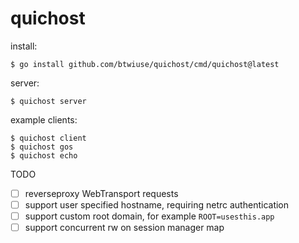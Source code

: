 # quichost

install:

```
$ go install github.com/btwiuse/quichost/cmd/quichost@latest
```

server:

```
$ quichost server
```

example clients:

```
$ quichost client
$ quichost gos
$ quichost echo
```

TODO
- [ ] reverseproxy WebTransport requests
- [ ] support user specified hostname, requiring netrc authentication
- [ ] support custom root domain, for example `ROOT=usesthis.app`
- [ ] support concurrent rw on session manager map
